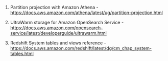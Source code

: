 1. Partition projection with Amazon Athena -  
https://docs.aws.amazon.com/athena/latest/ug/partition-projection.html

2. UltraWarm storage for Amazon OpenSearch Service -  
https://docs.aws.amazon.com/opensearch-service/latest/developerguide/ultrawarm.html

3. Redshift System tables and views reference -
https://docs.aws.amazon.com/redshift/latest/dg/cm_chap_system-tables.html

